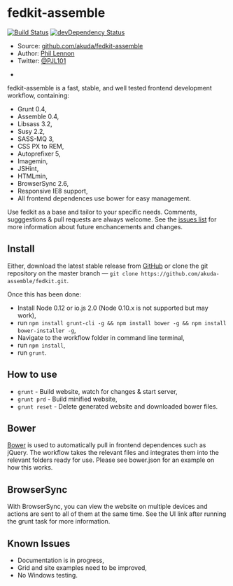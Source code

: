 # fedkit-assemble

[![Build Status](https://travis-ci.org/Akuda/fedkit-assemble.svg?branch=master)](https://travis-ci.org/Akuda/fedkit-assemble)
[![devDependency Status](https://david-dm.org/Akuda/fedkit-assemble/dev-status.svg)](https://david-dm.org/Akuda/fedkit-assemble#info=devDependencies)

* Source: [github.com/akuda/fedkit-assemble](http://github.com/akuda/fedkit-assemble)
* Author: [Phil Lennon](http://akuda.co.uk)
* Twitter: [@PJL101](http://twitter.com/pjl101)

-

fedkit-assemble is a fast, stable, and well tested frontend development workflow, containing:

* Grunt 0.4,
* Assemble 0.4,
* Libsass 3.2,
* Susy 2.2,
* SASS-MQ 3,
* CSS PX to REM,
* Autoprefixer 5,
* Imagemin,
* JSHint,
* HTMLmin,
* BrowserSync 2.6,
* Responsive IE8 support,
* All frontend dependences use bower for easy management.

Use fedkit as a base and tailor to your specific needs. Comments, sugggestions & pull requests are always welcome. See the [issues list](https://github.com/akuda/fedkit/issues) for more information about future enchancements and changes.

## Install

Either, download the latest stable release from [GitHub](https://github.com/akuda/fedkit-assemble/releases) or clone the git repository on the master branch — `git clone https://github.com/akuda-assemble/fedkit.git`.

Once this has been done:

* Install Node 0.12 or io.js 2.0 (Node 0.10.x is not supported but may work),
* run `npm install grunt-cli -g && npm install bower -g && npm install bower-installer -g`,
* Navigate to the workflow folder in command line terminal,
* run `npm install`,
* run `grunt`.

## How to use
* `grunt` - Build website, watch for changes & start server,
* `grunt prd` - Build minified website,
* `grunt reset` - Delete generated website and downloaded bower files.

## Bower

[Bower](http://bower.io) is used to automatically pull in frontend dependences such as jQuery. The workflow takes the relevant files and integrates them into the relevant folders ready for use. Please see bower.json for an example on how this works.

## BrowserSync

With BrowserSync, you can view the website on multiple devices and actions are sent to all of them at the same time. See the UI link after running the grunt task for more information.

## Known Issues

* Documentation is in progress,
* Grid and site examples need to be improved,
* No Windows testing.
